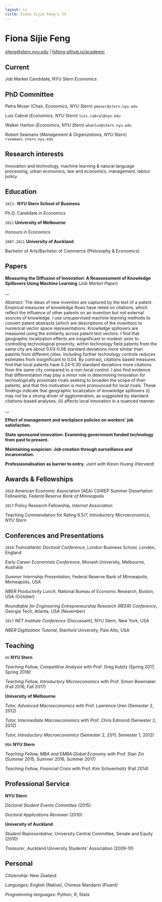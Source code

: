 ```yaml
---
layout: cv
title: Fiona Sijie Feng's CV
---
```

# Fiona Sijie Feng

<div id="webaddress">
<a href="sfeng@stern.nyu.edu">sfeng@stern.nyu.edu</a>
| <a href="http://fsfeng.github.io/academic">fsfeng.github.io/academic</a>
</div>


## Current

Job Market Candidate, NYU Stern Economics

## PhD Committee
Petra Moser (Chair, _Economics, NYU Stern_) `pmoser@stern.nyu.edu`

Luis Cabral (_Economics, NYU Stern_) `luis.cabral@nyu.edu`

Walker Hanlon (_Economics, NYU Stern_) `whanlon@stern.nyu.edu`

Robert Seamans (_Management & Organizations, NYU Stern_) `rseamans.stern.nyu.edu`

## Research interests

Innovation and technology, machine learning & natural language processing, urban economics, law and economics, management, labour policy


## Education

`2013-`
__NYU Stern School of Business__

Ph.D. Candidate in Economics

`2011`
__University of Melbourne__

Honours in Economics

`2007-2011`
__University of Auckland__

Bachelor of Arts/Bachelor of Commerce (Philosophy & Economics)


## Papers

__Measuring the Diffusion of Innovation: A Reassessment of Knowledge Spillovers Using Machine Learning__ (*Job Market Paper*)

__

*Abstract*: The ideas of new invention are captured by the text of a patent. Empirical measures of knowledge flows have relied on citations, which reflect the influence of other patents on an invention but not external sources of knowledge. I use unsupervised machine learning methods to convert patent abstracts (which are descriptions of the invention) to numerical vector space representations. Knowledge spillovers are measured using the similarity across patent text vectors. I find that geographic localization effects are insignificant to modest: prior to controlling technological proximity, within technology field patents from the same city are about 0.03-0.08 standard deviations more similar than patents from different cities. Including further technology controls reduces estimates from insignificant to 0.04. By contrast, citations based measures find that local patents have 0.24-0.30 standard deviations more citations from the same city compared to a non-local control. I also find evidence that differentiation may play a minor role in determining innovation for technologically proximate rivals seeking to broaden the scope of their patents, and that this motivation is more pronounced for local rivals. These findings indicate that geographic localization of knowledge spillovers (i) may not be a strong driver of agglomeration, as suggested by standard citations-based analyses; (ii) affects local innovation in a nuanced manner.

__

__Effect of management and workplace policies on workers' job satisfaction.__

__State sponsored innovation: Examining government funded technology from past to present.__

__Maintaining suspicion: Job creation through surveillance and incarceration.__

__Professionalisation as barrier to entry.__ *Joint with Karen Huang (Harvard)*

## Awards & Fellowships

`2018`
American Economic Association (AEA) CSWEP Summer Dissertation Fellowship, *Federal Reserve Bank of Minneapolis*

`2017`
Policy Research Fellowship, *Internet Association*

Teaching Commendation for Rating 6.5/7, Introductory Microeconomics, *NYU Stern*

## Conferences and Presentations

`2018`
_Transatlantic Doctoral Conference_, London Business School, London, England

_Early Career Economists Conference_, Monash University, Melbourne, Australia

_Summer Internship Presentation_, Federal Reserve Bank of Minneapolis, Minneapolis, USA

_NBER Productivity Lunch_, National Bureau of Economic Research, Boston, USA (October)

_Roundtable for Engineering Entrepreneurship Research (REER) Conference_, Georgia Tech, Atlanta, USA (November)

`2017`
_NET Institute Conference_ (Discussant), NYU Stern, New York, USA

_NBER Digitization Tutorial_, Stanford University, Palo Alto, USA

## Teaching
`UG`
__NYU Stern__

*Teaching Fellow, Competitive Analysis* with Prof. Greg Kubitz (Spring 2017, Spring 2018)

*Teaching Fellow, Introductory Microeconomics* with Prof. Simon Bowmaker (Fall 2016, Fall 2017)

__University of Melbourne__

*Tutor, Advanced Macroeconomics* with Prof. Lawrence Uren (Semester 2, 2012)

*Tutor, Intermediate Macroeconomics* with Prof. Chris Edmond (Semester 2, 2012)

*Tutor, Introductory Macroeconomics* (Semester 2, 2011; Semester 1, 2012)


`MBA`
__NYU Stern__

*Teaching Fellow, MBA and EMBA Global Economy* with Prof. Stan Zin (Summer 2015, Summer 2016, Summer 2017)

*Teaching Fellow, Financial Crisis* with Prof. Kim Schoenholtz (Fall 2014)

## Professional Service

__NYU Stern__

*Doctoral Student Events Committee* (2015)

*Doctoral Applications Reviewer* (2010)

__University of Auckland__

*Student Representative*, University Central Committee, Senate and Equity (2010)

*Treasurer*, Auckland University Students' Association (2009-10)

## Personal

*Citizenship*: New Zealand

*Languages*: English (Native), Chinese Mandarin (Fluent)

*Programming languages*: Python, R, Stata
